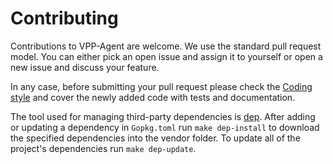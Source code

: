 # Contributing

Contributions to VPP-Agent are welcome. We use the standard pull request
model. You can either pick an open issue and assign it to yourself or open
a new issue and discuss your feature.

In any case, before submitting your pull request please check the 
[Coding style](CODINGSTYLE.md) and cover the newly added code with tests 
and documentation.

The tool used for managing third-party dependencies is
[dep](https://github.com/golang/dep). After adding or updating a
dependency in `Gopkg.toml` run `make dep-install` to download the specified
dependencies into the vendor folder.
To update all of the project's dependencies run `make dep-update`.
